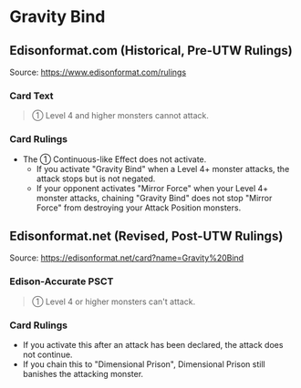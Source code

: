 # Gravity Bind

## Edisonformat.com (Historical, Pre-UTW Rulings)

Source: https://www.edisonformat.com/rulings

### Card Text

> ① Level 4 and higher monsters cannot attack.

### Card Rulings

*   The ① Continuous-like Effect does not activate.
    *   If you activate "Gravity Bind" when a Level 4+ monster attacks, the attack stops but is not negated.
    *   If your opponent activates "Mirror Force" when your Level 4+ monster attacks, chaining "Gravity Bind" does not stop "Mirror Force" from destroying your Attack Position monsters.

## Edisonformat.net (Revised, Post-UTW Rulings)

Source: https://edisonformat.net/card?name=Gravity%20Bind

### Edison-Accurate PSCT

> ① Level 4 or higher monsters can't attack.

### Card Rulings

*   If you activate this after an attack has been declared, the attack does not continue.
*   If you chain this to "Dimensional Prison", Dimensional Prison still banishes the attacking monster.
            